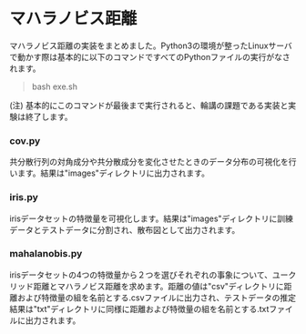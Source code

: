 # マハラノビス距離
マハラノビス距離の実装をまとめました。Python3の環境が整ったLinuxサーバで動かす際は基本的に以下のコマンドですべてのPythonファイルの実行がなされます。

> bash exe.sh

(注) 基本的にこのコマンドが最後まで実行されると、輪講の課題である実装と実験は終了します。

### cov.py
共分散行列の対角成分や共分散成分を変化させたときのデータ分布の可視化を行います。結果は"images"ディレクトリに出力されます。

### iris.py
irisデータセットの特徴量を可視化します。結果は"images"ディレクトリに訓練データとテストデータに分割され、散布図として出力されます。

### mahalanobis.py
irisデータセットの4つの特徴量から２つを選びそれぞれの事象について、ユークリッド距離とマハラノビス距離を求めます。距離の値は"csv"ディレクトリに距離および特徴量の組を名前とする.csvファイルに出力され、テストデータの推定結果は"txt"ディレクトリに同様に距離および特徴量の組を名前とする.txtファイルに出力されます。
